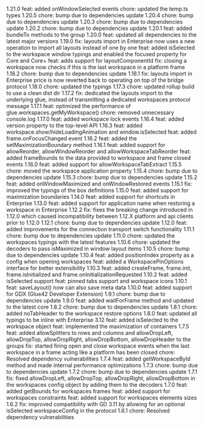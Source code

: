 1.21.0
feat: added onWindowSelected events
chore: updated the temp.ts types
1.20.5
chore: bump due to dependencies update
1.20.4
chore: bump due to dependencies update
1.20.3
chore: bump due to dependencies update
1.20.2
chore: bump due to dependencies update
1.20.1
feat: added bundleTo methods to the group
1.20.0
feat: updated all dependencies to the latest major versions
1.19.0
fix: layouts import in Enterprise now uses a new operation to import all layouts instead of one by one
feat: added isSelected to the workspace window typings and enabled the focused property for Core and Core+
feat: adds support for layoutComponentId
fix: closing a workspace now checks if this is the last workspace in a platform frame
1.18.2
chore: bump due to dependencies update
1.18.1
fix: layouts import in Enterprise price is now reverted back to operating on top of the bridge protocol
1.18.0
chore: updated the typings
1.17.3
chore: updated rollup build to use a clean dist dir
1.17.2
fix: dedicated the layouts import to the underlying glue, instead of transmitting a dedicated workspaces protocol message
1.17.1
feat: optimized the performance of glue.workspaces.getMyWorkspace()
chore: removed unnecessary console.log
1.17.0
feat: added workspace lock events
1.16.4
feat: added version property to the top-level API
1.16.3
feat: added workspace.show/hideLoadingAnimation and window.isSelected
feat: added frame.onFocusChanged event
1.16.2
feat: added the setMaximizationBoundary method
1.16.1
feat: added support for allowReorder, allowWindowReorder and allowWorkspaceTabReorder
feat: added frameBounds to the data provided to workspace and frame closed events
1.16.0
feat: added support for allowWorkspaceTabExtract
1.15.5
chore: moved the workspace application property
1.15.4
chore: bump due to dependencies update
1.15.3
chore: bump due to dependencies update
1.15.2
feat: added onWindowMaximized and onWindowRestored events
1.15.1
fix: improved the typings of the box definitions
1.15.0
feat: added support for maximization boundaries
1.14.0
feat: added support for shortcuts in Enterprise
1.13.0
feat: added support for application name when restoring a workspace in Enterprise
1.12.2
fix: fixes the breaking change introduced in 1.12.0 which caused incompatibility between 1.12.X platform and api clients prior to 1.12.0
1.12.1
chore: bump due to dependencies update
1.12.0
feat: added improvements for the connection transport switch functionality
1.11.1
chore: bump due to dependencies update
1.11.0
chore: updated the workspaces typings with the latest features
1.10.6
chore: updated the decoders to pass isMaximized in window layout items
1.10.5
chore: bump due to dependencies update
1.10.4
feat: added positionIndex property as a config when opening workspaces
feat: added a WorkspacePinOptions interface for better extensibility 
1.10.3
feat: added createFrame, frame.init, frame.isInitialized and frame.onInitializationRequested
1.10.2
feat: added isSelected support
feat: pinned tabs support and workspace icons
1.10.1
feat: saveLayout() now can also save meta data
1.10.0
feat: added support for GDX (Glue42 Developer Extension)
1.9.1
chore: bump due to dependencies update
1.9.0
feat: added waitForFrame method and updated to the latest core
1.8.2
chore: bump due to dependencies update
1.8.1
chore: added noTabHeader to the workspace restore options
1.8.0
feat: updated all typings to be inline with Enterprise 3.12
feat: added isSelected to the workspace object
feat: implemented the maximization of containers
1.7.5
feat: added allowSplitters to rows and columns and allowDropLeft, allowDropTop, allowDropRight, allowDropBottom, allowDropHeader to the groups
fix: started firing open and close workspace events when the last workspace in a frame acting like a platform has been closed
chore: Resolved dependency vulnerabilities
1.7.4
feat: added getWorkspaceById method and made internal performance optimizations
1.7.3
chore: bump due to dependencies update
1.7.2
chore: bump due to dependencies update
1.7.1
fix: fixed allowDropLeft, allowDropTop, allowDropRight, allowDropBottom in the workspaces config object by adding them to the decoders
1.7.0
feat: added getBounds for workspaces frames
feat: added support for workspaces constraints
feat: added support for workspaces elements sizes
1.6.2
fix: improved compatibility with GD 3.11 by allowing for an optional isSelected workspaceConfig in the protocol
1.6.1
chore: Resolved dependency vulnerabilities

